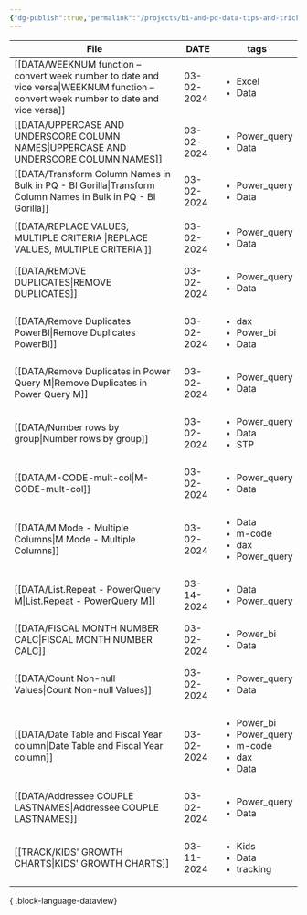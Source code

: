 ```yaml
---
{"dg-publish":true,"permalink":"/projects/bi-and-pq-data-tips-and-tricks/","tags":["inbox","Data","Projects"],"noteIcon":""}
---
```


| File                                                                                                                                     | DATE       | tags                                                                                   |
| ---------------------------------------------------------------------------------------------------------------------------------------- | ---------- | -------------------------------------------------------------------------------------- |
| [[DATA/WEEKNUM function – convert week number to date and vice versa\|WEEKNUM function – convert week number to date and vice versa]] | 03-02-2024 | <ul><li>Excel</li><li>Data</li></ul>                                                   |
| [[DATA/UPPERCASE AND UNDERSCORE COLUMN NAMES\|UPPERCASE AND UNDERSCORE COLUMN NAMES]]                                                 | 03-02-2024 | <ul><li>Power_query</li><li>Data</li></ul>                                             |
| [[DATA/Transform Column Names in Bulk in PQ - BI Gorilla\|Transform Column Names in Bulk in PQ - BI Gorilla]]                         | 03-02-2024 | <ul><li>Power_query</li><li>Data</li></ul>                                             |
| [[DATA/REPLACE VALUES, MULTIPLE CRITERIA \|REPLACE VALUES, MULTIPLE CRITERIA ]]                                                       | 03-02-2024 | <ul><li>Power_query</li><li>Data</li></ul>                                             |
| [[DATA/REMOVE DUPLICATES\|REMOVE DUPLICATES]]                                                                                         | 03-02-2024 | <ul><li>Power_query</li><li>Data</li></ul>                                             |
| [[DATA/Remove Duplicates PowerBI\|Remove Duplicates PowerBI]]                                                                         | 03-02-2024 | <ul><li>dax</li><li>Power_bi</li><li>Data</li></ul>                                    |
| [[DATA/Remove Duplicates in Power Query M\|Remove Duplicates in Power Query M]]                                                       | 03-02-2024 | <ul><li>Power_query</li><li>Data</li></ul>                                             |
| [[DATA/Number rows by group\|Number rows by group]]                                                                                   | 03-02-2024 | <ul><li>Power_query</li><li>Data</li><li>STP</li></ul>                                 |
| [[DATA/M-CODE-mult-col\|M-CODE-mult-col]]                                                                                             | 03-02-2024 | <ul><li>Power_query</li><li>Data</li></ul>                                             |
| [[DATA/M Mode - Multiple Columns\|M Mode - Multiple Columns]]                                                                         | 03-02-2024 | <ul><li>Data</li><li>m-code</li><li>dax</li><li>Power_query</li></ul>                  |
| [[DATA/List.Repeat - PowerQuery M\|List.Repeat - PowerQuery M]]                                                                       | 03-14-2024 | <ul><li>Data</li><li>Power_query</li></ul>                                             |
| [[DATA/FISCAL MONTH NUMBER CALC\|FISCAL MONTH NUMBER CALC]]                                                                           | 03-02-2024 | <ul><li>Power_bi</li><li>Data</li></ul>                                                |
| [[DATA/Count Non-null Values\|Count Non-null Values]]                                                                                 | 03-02-2024 | <ul><li>Power_query</li><li>Data</li></ul>                                             |
| [[DATA/Date Table and Fiscal Year column\|Date Table and Fiscal Year column]]                                                         | 03-02-2024 | <ul><li>Power_bi</li><li>Power_query</li><li>m-code</li><li>dax</li><li>Data</li></ul> |
| [[DATA/Addressee COUPLE LASTNAMES\|Addressee COUPLE LASTNAMES]]                                                                       | 03-02-2024 | <ul><li>Power_query</li><li>Data</li></ul>                                             |
| [[TRACK/KIDS' GROWTH CHARTS\|KIDS' GROWTH CHARTS]]                                                                                    | 03-11-2024 | <ul><li>Kids</li><li>Data</li><li>tracking</li></ul>                                   |

{ .block-language-dataview}
